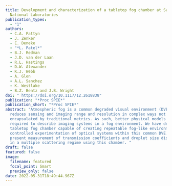 ```yaml
---
title: Development and characterization of a tabletop fog chamber at Sandia
  National Laboratories
publication_types:
  - "1"
authors:
  - C.A. Pattyn
  - J. Zenker
  - E. Deneke
  - "*L. Patel*"
  - B.J. Redman
  - J.D. van der Laan
  - R.L. Hastings
  - D.W. Alexander
  - K.J. Webb
  - A. Glen
  - A.L. Sanchez
  - K. Westlake
  - B.Z. Bentz and J.B. Wright
doi: " https://doi.org/10.1117/12.2618838"
publication: "*Proc SPIE*"
publication_short: "*Proc SPIE*"
abstract: "Atmospheric fog is a common degraded visual environment (DVE) that
  reduces sensing and imaging range and resolution in complex ways not fully
  encapsulated by traditional metrics. As such, better physical models are
  required to describe imaging systems in a fog environment. We have developed a
  tabletop fog chamber capable of creating repeatable fog-like environments for
  controlled experimentation of optical systems within this common DVE. We
  present measurement of transmission coefficients and droplet size distribution
  in a multiple scattering regime using this chamber. "
draft: false
featured: false
image:
  filename: featured
  focal_point: Smart
  preview_only: false
date: 2022-05-31T18:49:44.967Z
---
```

